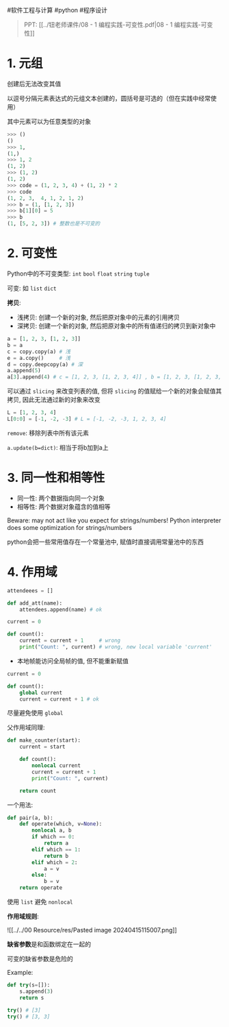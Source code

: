 #软件工程与计算 #python #程序设计 

> PPT: [[../钮老师课件/08 - 1 编程实践-可变性.pdf|08 - 1 编程实践-可变性]]


# 1. 元组

创建后无法改变其值

以逗号分隔元素表达式的元组文本创建的，圆括号是可选的（但在实践中经常使用）

其中元素可以为任意类型的对象

```python
>>> ()
()
>>> 1,
(1,)
>>> 1, 2
(1, 2)
>>> (1, 2)
(1, 2)
>>> code = (1, 2, 3, 4) + (1, 2) * 2
>>> code
(1, 2, 3,  4, 1, 2, 1, 2)
>>> b = (1, [1, 2, 3])
>>> b[1][0] = 5
>>> b
(1, [5, 2, 3]) # 整数也是不可变的
```

# 2. 可变性

Python中的不可变类型: `int` `bool` `float` `string` `tuple` 

可变: 如 `list` `dict` 

**拷贝**:

- 浅拷贝: 创建一个新的对象, 然后把原对象中的元素的引用拷贝
- 深拷贝: 创建一个新的对象, 然后把原对象中的所有值递归的拷贝到新对象中

```python
a = [1, 2, 3, [1, 2, 3]]
b = a
c = copy.copy(a) # 浅
e = a.copy()     # 浅
d = copy.deepcopy(a) # 深
a.append(5)
a[3].append(4) # c = [1, 2, 3, [1, 2, 3, 4]] , b = [1, 2, 3, [1, 2, 3, 4], 5], d = [1, 2, 3, [1, 2, 3]]
```

可以通过 `slicing` 来改变列表的值, 但将 `slicing` 的值赋给一个新的对象会赋值其拷贝, 因此无法通过新的对象来改变

```python
L = [1, 2, 3, 4]
L[0:0] = [-1, -2, -3] # L = [-1, -2, -3, 1, 2, 3, 4]
```

`remove`: 移除列表中所有该元素

`a.update(b=dict)`: 相当于将b加到a上

# 3. 同一性和相等性

- 同一性: 两个数据指向同一个对象
- 相等性: 两个数据对象蕴含的值相等

Beware: may not act like you expect for strings/numbers! Python interpreter does some optimization for strings/numbers

python会把一些常用值存在一个常量池中, 赋值时直接调用常量池中的东西

# 4. 作用域

```python
attendeees = []

def add_att(name):
	attendees.append(name) # ok

current = 0

def count():
	current = current + 1     # wrong
	print("Count: ", current) # wrong, new local variable 'current'
```

- 本地帧能访问全局帧的值, 但不能重新赋值

```python
current = 0

def count():
	global current
	current = current + 1 # ok
```

尽量避免使用 `global`

父作用域同理:

```python
def make_counter(start):
	current = start

	def count():
		nonlocal current
		current = current + 1
		print("Count: ", current)

	return count
```


一个用法:

```python
def pair(a, b):
	def operate(which, v=None):
		nonlocal a, b
		if which == 0:
			return a
		elif which == 1:
			return b
		elif which = 2:
			a = v
		else:
			b = v
	return operate
```


使用 `list` 避免 `nonlocal`

**作用域规则**:

![[../../00 Resource/res/Pasted image 20240415115007.png]]

**缺省参数**是和函数绑定在一起的

可变的缺省参数是危险的

Example:

```python
def try(s=[]):
	s.append(3)
	return s

try() # [3]
try() # [3, 3]
```


